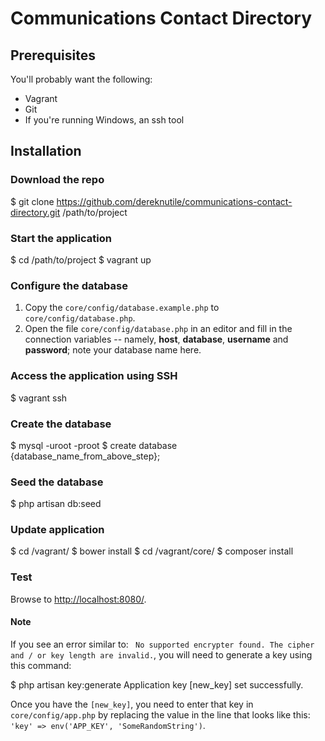 # Communications Contact Directory

## Prerequisites

You'll probably want the following:

* Vagrant
* Git
* If you're running Windows, an ssh tool

## Installation
### Download the repo
  $ git clone https://github.com/dereknutile/communications-contact-directory.git /path/to/project

### Start the application
  $ cd /path/to/project
  $ vagrant up

### Configure the database
1. Copy the `core/config/database.example.php` to `core/config/database.php`.
2. Open the file `core/config/database.php` in an editor and fill in the connection variables -- namely, **host**, **database**, **username** and **password**; note your database name here.

### Access the application using SSH
  $ vagrant ssh

### Create the database
  $ mysql -uroot -proot
  $ create database {database_name_from_above_step};


### Seed the database
  $ php artisan db:seed


### Update application
  $ cd /vagrant/
  $ bower install
  $ cd /vagrant/core/
  $ composer install

### Test
Browse to [http://localhost:8080/](http://localhost:8080/).

#### Note
If you see an error similar to: ` No supported encrypter found. The cipher and / or key length are invalid.`, you will need to generate a key using this command:

  $ php artisan key:generate
  Application key [new_key] set successfully.

Once you have the `[new_key]`, you need to enter that key in `core/config/app.php` by replacing the value in the line that looks like this: `'key' => env('APP_KEY', 'SomeRandomString')`.